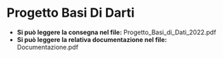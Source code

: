 # Progetto Basi Di Darti
- **Si può leggere la consegna nel file:** Progetto_Basi_di_Dati_2022.pdf
- **Si può leggere la relativa documentazione nel file:** Documentazione.pdf
